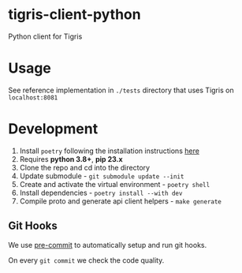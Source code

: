 # tigris-client-python

Python client for Tigris

# Usage

See reference implementation in `./tests` directory that uses Tigris on `localhost:8081`

# Development

1. Install `poetry` following the installation instructions [here](https://python-poetry.org/docs/#installation)
2. Requires **python 3.8+**, **pip 23.x**
3. Clone the repo and cd into the directory
4. Update submodule - `git submodule update --init`
5. Create and activate the virtual environment - `poetry shell`
6. Install dependencies - `poetry install --with dev`
7. Compile proto and generate api client helpers - `make generate`

## Git Hooks

We use [pre-commit](https://pre-commit.com/index.html) to automatically
setup and run git hooks.

On every `git commit` we check the code quality.
